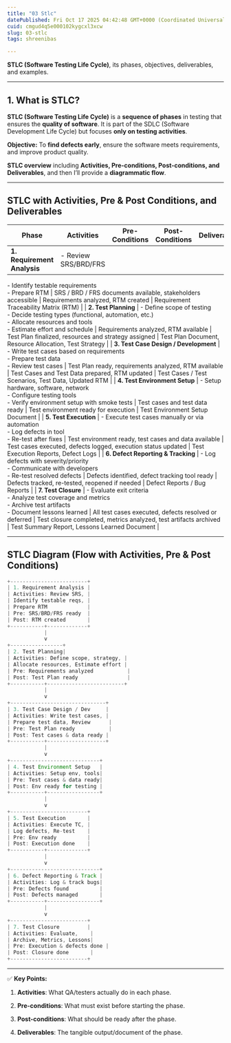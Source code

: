 ```yaml
---
title: "03 Stlc"
datePublished: Fri Oct 17 2025 04:42:48 GMT+0000 (Coordinated Universal Time)
cuid: cmgud4q5e000102kygcxl3xcw
slug: 03-stlc
tags: shreenibas

---
```


**STLC (Software Testing Life Cycle)**, its phases, objectives, deliverables, and examples.

---

## **1\. What is STLC?**

**STLC (Software Testing Life Cycle)** is a **sequence of phases** in testing that ensures the **quality of software**. It is part of the SDLC (Software Development Life Cycle) but focuses **only on testing activities**.

**Objective:** To **find defects early**, ensure the software meets requirements, and improve product quality.

**STLC overview** including **Activities, Pre-conditions, Post-conditions, and Deliverables**, and then I’ll provide a **diagrammatic flow**.

---

## **STLC with Activities, Pre & Post Conditions, and Deliverables**

| Phase | Activities | Pre-Conditions | Post-Conditions | Deliverables |
| --- | --- | --- | --- | --- |
| **1\. Requirement Analysis** | \- Review SRS/BRD/FRS  
\- Identify testable requirements  
\- Prepare RTM | SRS / BRD / FRS documents available, stakeholders accessible | Requirements analyzed, RTM created | Requirement Traceability Matrix (RTM) |
| **2\. Test Planning** | \- Define scope of testing  
\- Decide testing types (functional, automation, etc.)  
\- Allocate resources and tools  
\- Estimate effort and schedule | Requirements analyzed, RTM available | Test Plan finalized, resources and strategy assigned | Test Plan Document, Resource Allocation, Test Strategy |
| **3\. Test Case Design / Development** | \- Write test cases based on requirements  
\- Prepare test data  
\- Review test cases | Test Plan ready, requirements analyzed, RTM available | Test Cases and Test Data prepared, RTM updated | Test Cases / Test Scenarios, Test Data, Updated RTM |
| **4\. Test Environment Setup** | \- Setup hardware, software, network  
\- Configure testing tools  
\- Verify environment setup with smoke tests | Test cases and test data ready | Test environment ready for execution | Test Environment Setup Document |
| **5\. Test Execution** | \- Execute test cases manually or via automation  
\- Log defects in tool  
\- Re-test after fixes | Test environment ready, test cases and data available | Test cases executed, defects logged, execution status updated | Test Execution Reports, Defect Logs |
| **6\. Defect Reporting & Tracking** | \- Log defects with severity/priority  
\- Communicate with developers  
\- Re-test resolved defects | Defects identified, defect tracking tool ready | Defects tracked, re-tested, reopened if needed | Defect Reports / Bug Reports |
| **7\. Test Closure** | \- Evaluate exit criteria  
\- Analyze test coverage and metrics  
\- Archive test artifacts  
\- Document lessons learned | All test cases executed, defects resolved or deferred | Test closure completed, metrics analyzed, test artifacts archived | Test Summary Report, Lessons Learned Document |

---

## **STLC Diagram (Flow with Activities, Pre & Post Conditions)**

```java
+-------------------------+
| 1. Requirement Analysis |
| Activities: Review SRS, |
| Identify testable reqs, |
| Prepare RTM             |
| Pre: SRS/BRD/FRS ready  |
| Post: RTM created       |
+-----------+-------------+
            |
            v
+-----------------+
| 2. Test Planning|
| Activities: Define scope, strategy, |
| Allocate resources, Estimate effort |
| Pre: Requirements analyzed           |
| Post: Test Plan ready                |
+-----------+-------------------------+
            |
            v
+-------------------------------+
| 3. Test Case Design / Dev     |
| Activities: Write test cases, |
| Prepare test data, Review      |
| Pre: Test Plan ready           |
| Post: Test cases & data ready |
+-----------+-------------------+
            |
            v
+-----------------------------+
| 4. Test Environment Setup   |
| Activities: Setup env, tools|
| Pre: Test cases & data ready|
| Post: Env ready for testing |
+-----------+-----------------+
            |
            v
+-------------------------+
| 5. Test Execution       |
| Activities: Execute TC, |
| Log defects, Re-test    |
| Pre: Env ready          |
| Post: Execution done    |
+-----------+-------------+
            |
            v
+-----------------------------+
| 6. Defect Reporting & Track |
| Activities: Log & track bugs|
| Pre: Defects found          |
| Post: Defects managed       |
+-----------+-----------------+
            |
            v
+-------------------------+
| 7. Test Closure         |
| Activities: Evaluate,    |
| Archive, Metrics, Lessons|
| Pre: Execution & defects done |
| Post: Closure done       |
+-------------------------+
```

---

✅ **Key Points:**

1. **Activities**: What QA/testers actually do in each phase.
    
2. **Pre-conditions**: What must exist before starting the phase.
    
3. **Post-conditions**: What should be ready after the phase.
    
4. **Deliverables**: The tangible output/document of the phase.